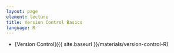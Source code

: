 ```yaml
---
layout: page
element: lecture
title: Version Control Basics
language: R
---
```


* [Version Control]({{ site.baseurl }}/materials/version-control-R)
